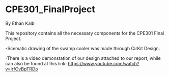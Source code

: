 # CPE301_FinalProject
By Ethan Kalb

This repository contains all the necessary components for the CPE301 Final Project.

-Scematic drawing of the swamp cooler was made through CirKit Design.

-There is a video demonstation of our design attached to our report, while 
can also be found at this link: https://www.youtube.com/watch?v=irfOvBpTRDo 

